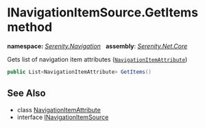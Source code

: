 # INavigationItemSource.GetItems method
**namespace:** *[Serenity.Navigation](../../README.md#serenity.navigation-namespace)*   **assembly**: *[Serenity.Net.Core](../../README.md)*

Gets list of navigation item attributes ([`NavigationItemAttribute`](../NavigationItemAttribute.md))

```csharp
public List<NavigationItemAttribute> GetItems()
```

## See Also

* class [NavigationItemAttribute](../NavigationItemAttribute.md)
* interface [INavigationItemSource](../INavigationItemSource.md)